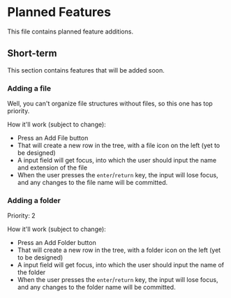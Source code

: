 # Planned Features
This file contains planned feature additions.

## Short-term
This section contains features that will be added soon.

### Adding a file
Well, you can't organize file structures without files, so this one has top priority.

How it'll work (subject to change):
- Press an Add File button
- That will create a new row in the tree, with a file icon on the left (yet to be designed)
- A input field will get focus, into which the user should input the name and extension of the file
- When the user presses the `enter`/`return` key, the input will lose focus, and any changes to the file name will be committed.

### Adding a folder
Priority: 2

How it'll work (subject to change):
- Press an Add Folder button
- That will create a new row in the tree, with a folder icon on the left (yet to be designed)
- A input field will get focus, into which the user should input the name of the folder
- When the user presses the `enter`/`return` key, the input will lose focus, and any changes to the folder name will be committed.
